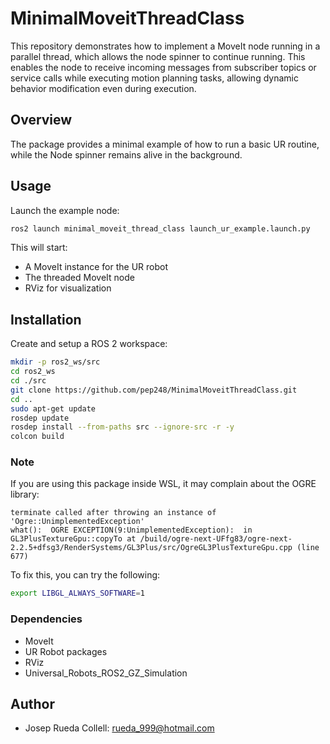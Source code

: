 # MinimalMoveitThreadClass

This repository demonstrates how to implement a MoveIt node running in a parallel thread, which allows the node spinner to continue running. This enables the node to receive incoming messages from subscriber topics or service calls while executing motion planning tasks, allowing dynamic behavior modification even during execution.

## Overview

The package provides a minimal example of how to run a basic UR routine, while the Node spinner remains alive in the background.

## Usage

Launch the example node:
```bash
ros2 launch minimal_moveit_thread_class launch_ur_example.launch.py
```

This will start:
- A MoveIt instance for the UR robot
- The threaded MoveIt node
- RViz for visualization

## Installation

Create and setup a ROS 2 workspace:

```bash
mkdir -p ros2_ws/src
cd ros2_ws
cd ./src
git clone https://github.com/pep248/MinimalMoveitThreadClass.git
cd ..
sudo apt-get update
rosdep update
rosdep install --from-paths src --ignore-src -r -y
colcon build
```

### Note

If you are using this package inside WSL, it may complain about the OGRE library:

```log
terminate called after throwing an instance of 'Ogre::UnimplementedException'
what():  OGRE EXCEPTION(9:UnimplementedException):  in GL3PlusTextureGpu::copyTo at /build/ogre-next-UFfg83/ogre-next-2.2.5+dfsg3/RenderSystems/GL3Plus/src/OgreGL3PlusTextureGpu.cpp (line 677)
```

 To fix this, you can try the following:

```bash
export LIBGL_ALWAYS_SOFTWARE=1
```

### Dependencies
- MoveIt
- UR Robot packages
- RViz
- Universal_Robots_ROS2_GZ_Simulation

## Author
* Josep Rueda Collell: rueda_999@hotmail.com